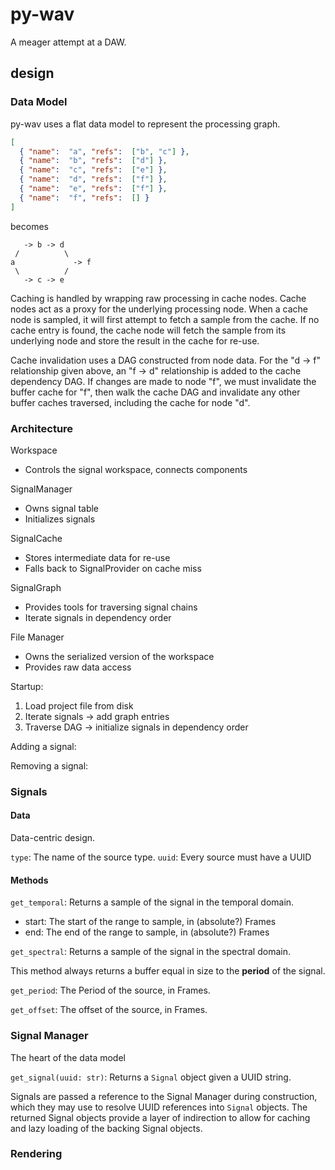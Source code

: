# py-wav

A meager attempt at a DAW.

## design

### Data Model

py-wav uses a flat data model to represent the processing graph.

```json
[
  { "name":  "a", "refs":  ["b", "c"] },
  { "name":  "b", "refs":  ["d"] },
  { "name":  "c", "refs":  ["e"] },
  { "name":  "d", "refs":  ["f"] },
  { "name":  "e", "refs":  ["f"] },
  { "name":  "f", "refs":  [] }
]
```
becomes
```
   -> b -> d
 /          \
a             -> f
 \          /
   -> c -> e
```

Caching is handled by wrapping raw processing in cache nodes. Cache nodes act
as a proxy for the underlying processing node. When a cache node is sampled, it
will first attempt to fetch a sample from the cache. If no cache entry is
found, the cache node will fetch the sample from its underlying node and store
the result in the cache for re-use.

Cache invalidation uses a DAG constructed from node data. For the "d -> f"
relationship given above, an "f -> d" relationship is added to the cache
dependency DAG. If changes are made to node "f", we must invalidate the buffer
cache for "f", then walk the cache DAG and invalidate any other buffer caches
traversed, including the cache for node "d".

### Architecture

Workspace
* Controls the signal workspace, connects components


SignalManager
* Owns signal table
* Initializes signals

SignalCache
* Stores intermediate data for re-use
* Falls back to SignalProvider on cache miss
 
SignalGraph
* Provides tools for traversing signal chains
* Iterate signals in dependency order

File Manager
* Owns the serialized version of the workspace
* Provides raw data access

Startup:
1. Load project file from disk
1. Iterate signals -> add graph entries
1. Traverse DAG -> initialize signals in dependency order

Adding a signal:

Removing a signal:


### Signals

#### Data

Data-centric design.

`type`: The name of the source type.
`uuid`: Every source must have a UUID

#### Methods

`get_temporal`: Returns a sample of the signal in the temporal domain.
* start: The start of the range to sample, in (absolute?) Frames
* end: The end of the range to sample, in (absolute?) Frames

`get_spectral`: Returns a sample of the signal in the spectral domain.

This method always returns a buffer equal in size to the **period** of the
signal.

`get_period`: The Period of the source, in Frames.

`get_offset`: The offset of the source, in Frames.

### Signal Manager

The heart of the data model

`get_signal(uuid: str)`: Returns a `Signal` object given a UUID string.

Signals are passed a reference to the Signal Manager during construction, which
they may use to resolve UUID references into `Signal` objects. The returned
Signal objects provide a layer of indirection to allow for caching and lazy
loading of the backing Signal objects.

### Rendering